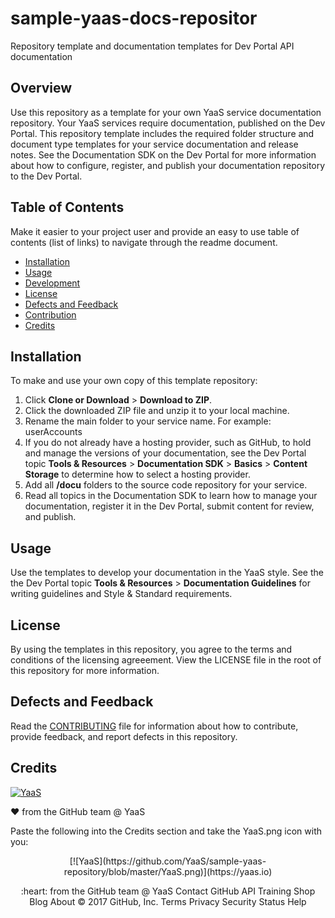 # sample-yaas-docs-repositor

Repository template and documentation templates for Dev Portal API documentation

## Overview
Use this repository as a template for your own YaaS service documentation repository. Your YaaS services require documentation, published on the Dev Portal. This repository template includes the required folder structure and document type templates for your service documentation and release notes. See the Documentation SDK on the Dev Portal for more information about how to configure, register, and publish your documentation repository to the Dev Portal.

## Table of Contents

Make it easier to your project user and provide an easy to use table of contents (list of links) to navigate through the readme document.

* [Installation](#installation)
* [Usage](#usage)
* [Development](#development)
* [License](#license)
* [Defects and Feedback](#defects-and-feedback)
* [Contribution](#contribution)
* [Credits](#credits)

## Installation
To make and use your own copy of this template repository: 
1. Click **Clone or Download** > **Download to ZIP**. 
2. Click the downloaded ZIP file and unzip it to your local machine. 
3. Rename the main folder to your service name. For example: userAccounts
4. If you do not already have a hosting provider, such as GitHub, to hold and manage the versions of your documentation, see the Dev Portal topic **Tools & Resources** > **Documentation SDK** > **Basics** > **Content Storage** to determine how to select a hosting provider.
5. Add all **/docu** folders to the source code repository for your service. 
6. Read all topics in the Documentation SDK to learn how to manage your documentation, register it in the Dev Portal, submit content for review, and publish.

## Usage 
Use the templates to develop your documentation in the YaaS style. See the the Dev Portal topic **Tools & Resources** > **Documentation Guidelines** for writing guidelines and Style & Standard requirements. 

## License
By using the templates in this repository, you agree to the terms and conditions of the licensing agreeement. View the LICENSE file in the root of this repository for more information.  

## Defects and Feedback

Read the [CONTRIBUTING](CONTRIBUTING.md) file for information about how to contribute, provide feedback, and report defects in this repository. 

## Credits

[![YaaS](YaaS.png)](https://yaas.io)

❤️ from the GitHub team @ YaaS

Paste the following into the Credits section and take the YaaS.png icon with you:

<p align="center">
[![YaaS](https://github.com/YaaS/sample-yaas-repository/blob/master/YaaS.png)](https://yaas.io)
<p align="center">
:heart: from the GitHub team @ YaaS
Contact GitHub API Training Shop Blog About
© 2017 GitHub, Inc. Terms Privacy Security Status Help
